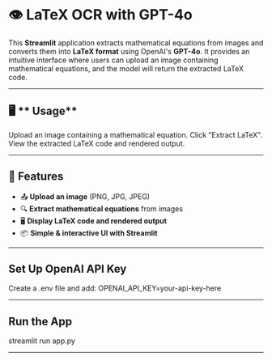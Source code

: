 # 👁️ LaTeX OCR with GPT-4o

This **Streamlit** application extracts mathematical equations from images and converts them into **LaTeX format** using OpenAI's **GPT-4o**. It provides an intuitive interface where users can upload an image containing mathematical equations, and the model will return the extracted LaTeX code.

---

## 🖥️ ** Usage**

Upload an image containing a mathematical equation.
Click "Extract LaTeX".
View the extracted LaTeX code and rendered output.

---

## 🚀 **Features**
- 📤 **Upload an image** (PNG, JPG, JPEG)  
- 🔍 **Extract mathematical equations** from images  
- 🖥️ **Display LaTeX code and rendered output**  
- 📦 **Simple & interactive UI with Streamlit**  

---

## **Set Up OpenAI API Key** 
Create a .env file and add: OPENAI_API_KEY=your-api-key-here

---

## **Run the App** 
streamlit run app.py

---


